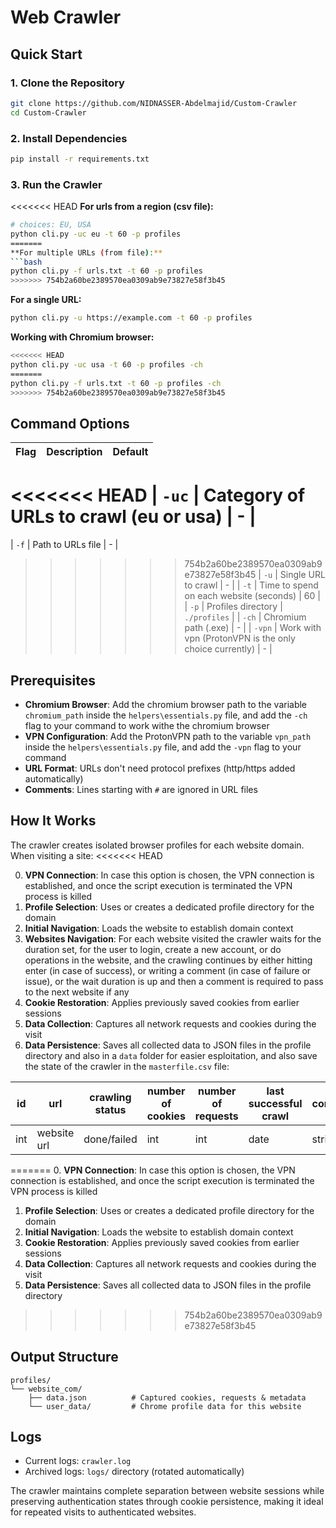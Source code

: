 # Web Crawler

## Quick Start

### 1. Clone the Repository
```bash
git clone https://github.com/NIDNASSER-Abdelmajid/Custom-Crawler
cd Custom-Crawler
```

### 2. Install Dependencies
```bash
pip install -r requirements.txt
```

### 3. Run the Crawler

<<<<<<< HEAD
**For urls from a region (csv file):**
```bash
# choices: EU, USA
python cli.py -uc eu -t 60 -p profiles
=======
**For multiple URLs (from file):**
```bash
python cli.py -f urls.txt -t 60 -p profiles
>>>>>>> 754b2a60be2389570ea0309ab9e73827e58f3b45
```

**For a single URL:**
```bash
python cli.py -u https://example.com -t 60 -p profiles
```

**Working with Chromium browser:**
```bash
<<<<<<< HEAD
python cli.py -uc usa -t 60 -p profiles -ch
=======
python cli.py -f urls.txt -t 60 -p profiles -ch
>>>>>>> 754b2a60be2389570ea0309ab9e73827e58f3b45
```

## Command Options

| Flag | Description | Default |
|------|-------------|---------|
<<<<<<< HEAD
| `-uc` | Category of URLs to crawl (eu or usa) | - |
=======
| `-f` | Path to URLs file | - |
>>>>>>> 754b2a60be2389570ea0309ab9e73827e58f3b45
| `-u` | Single URL to crawl | - |
| `-t` | Time to spend on each website (seconds) | 60 |
| `-p` | Profiles directory | `./profiles` |
| `-ch` | Chromium path (.exe) | - |
| `-vpn` | Work with vpn (ProtonVPN is the only choice currently) | - |

## Prerequisites

- **Chromium Browser**: Add the chromium browser path to the variable `chromium_path` inside the `helpers\essentials.py` file, and add the `-ch` flag to your command to work withe the chromium browser
- **VPN Configuration**: Add the ProtonVPN path to the variable `vpn_path` inside the `helpers\essentials.py` file, and add the `-vpn` flag to your command
- **URL Format**: URLs don't need protocol prefixes (http/https added automatically)
- **Comments**: Lines starting with `#` are ignored in URL files

## How It Works

The crawler creates isolated browser profiles for each website domain. When visiting a site:
<<<<<<< HEAD

0. **VPN Connection**: In case this option is chosen, the VPN connection is established, and once the script execution is terminated the VPN process is killed
1. **Profile Selection**: Uses or creates a dedicated profile directory for the domain
2. **Initial Navigation**: Loads the website to establish domain context
3. **Websites Navigation**: For each website visited the crawler waits for the duration set, for the user to login, create a new account, or do operations in the website, and the crawling continues by either hitting enter (in case of success), or writing a comment (in case of failure or issue), or the wait duration is up and then a comment is required to pass to the next website if any
4. **Cookie Restoration**: Applies previously saved cookies from earlier sessions
5. **Data Collection**: Captures all network requests and cookies during the visit
6. **Data Persistence**: Saves all collected data to JSON files in the profile directory and also in a `data` folder for easier esploitation, and also save the state of the crawler in the `masterfile.csv` file:

| id | url | crawling status | number of cookies | number of requests | last successful crawl | comment |
|----|-----|-----------------|-------------------|--------------------|-----------------------|---------|
| int | website url | done/failed | int | int | date | string |
=======
0. **VPN Connection**: In case this option is chosen, the VPN connection is established, and once the script execution is terminated the VPN process is killed
1. **Profile Selection**: Uses or creates a dedicated profile directory for the domain
2. **Initial Navigation**: Loads the website to establish domain context
3. **Cookie Restoration**: Applies previously saved cookies from earlier sessions
4. **Data Collection**: Captures all network requests and cookies during the visit
5. **Data Persistence**: Saves all collected data to JSON files in the profile directory
>>>>>>> 754b2a60be2389570ea0309ab9e73827e58f3b45

## Output Structure

```
profiles/
└── website_com/
    ├── data.json          # Captured cookies, requests & metadata
    └── user_data/         # Chrome profile data for this website
```

## Logs

- Current logs: `crawler.log`
- Archived logs: `logs/` directory (rotated automatically)

The crawler maintains complete separation between website sessions while preserving authentication states through cookie persistence, making it ideal for repeated visits to authenticated websites.
